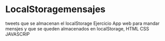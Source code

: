 # LocalStoragemensajes
tweets que se almacenan el localStorage Ejercicio 
App web para mandar mensjes y que se queden almacenados en localStorage, 
HTML CSS JAVASCRIP
